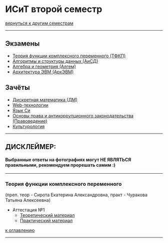 # ИСиТ второй семестр
[вернуться к другим семестрам](isit.md)
***
## Экзамены
+ [Теория функции комплексного переменного (ТФКП)](#Теория-функции-комплексного-переменного)
+ [Алгоритмы и структуры данных (АиСД)](#Алгоритмы-и-структуры-данных)
+ [Алгебра и геометрия (Алгем)](#Алгебра-и-геометрия)
+ [Архитектура ЭВМ (АрхЭВМ)](#Архитектура-ЭВМ)

## Зачёты
+ [Дискретная математика (ДМ)](#Дискретная-математика)
+ [Web-технологии](#Web-технологии)
+ [Язык Си](#Язык-Си)
+ [Основы права и антикоррупционного законодательства (Правоведение)](#Основы-права-и-антикоррупционного-законодательства)
+ [Культурология](#Культурология)
***

## ДИСКЛЕЙМЕР:
#### Выбранные ответы на фотографиях могут НЕ ЯВЛЯТЬСЯ правильными, рекомендуем прорешать самим :)
***

### Теория функции комплексного переменного
(преп. теор - Сирота Екатерина Александровна, практ - Чуракова Татьяна Алексеевна)
+ Аттестация №1
    + [Теоретический материал](../subjects/2-sem/tfkp/tfkp-att-1/tfkp-att-1-theory.md)
    + [Практический материал](../subjects/2-sem/tfkp/tfkp-att-1/tfkp-att-1-pract.md)

[к оглавлению](#Экзамены)
***